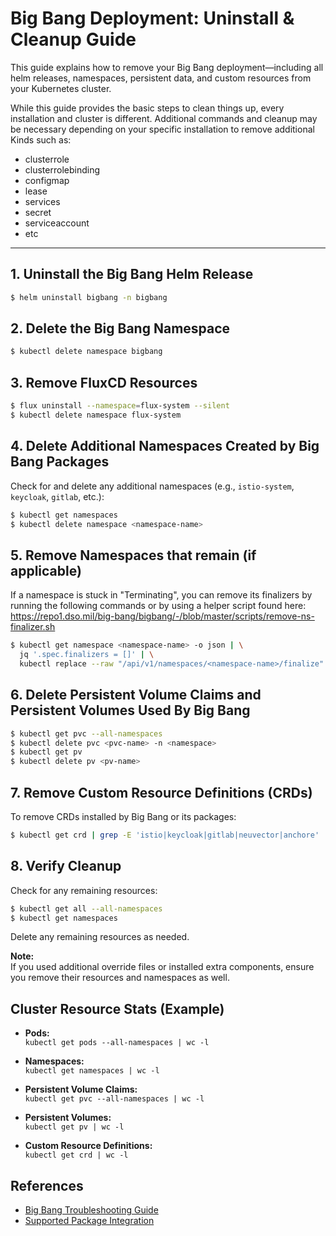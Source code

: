 # Big Bang Deployment: Uninstall & Cleanup Guide

This guide explains how to remove your Big Bang deployment—including all helm releases, namespaces, persistent data, and custom resources from your Kubernetes cluster.

While this guide provides the basic steps to clean things up, every installation and cluster is different.  Additional commands and cleanup may be necessary depending on your specific installation to remove additional Kinds such as:

* clusterrole
* clusterrolebinding
* configmap
* lease
* services
* secret
* serviceaccount
* etc

---

## 1. Uninstall the Big Bang Helm Release

```bash
$ helm uninstall bigbang -n bigbang
```

## 2. Delete the Big Bang Namespace

```bash
$ kubectl delete namespace bigbang
```

## 3. Remove FluxCD Resources 

```bash
$ flux uninstall --namespace=flux-system --silent
$ kubectl delete namespace flux-system
```

## 4. Delete Additional Namespaces Created by Big Bang Packages

Check for and delete any additional namespaces (e.g., `istio-system`, `keycloak`, `gitlab`, etc.):

```bash
$ kubectl get namespaces
$ kubectl delete namespace <namespace-name>
```

## 5. Remove Namespaces that remain (if applicable)

If a namespace is stuck in "Terminating", you can remove its finalizers by running the following commands or by using a helper script found here: https://repo1.dso.mil/big-bang/bigbang/-/blob/master/scripts/remove-ns-finalizer.sh

```bash
$ kubectl get namespace <namespace-name> -o json | \
  jq '.spec.finalizers = []' | \
  kubectl replace --raw "/api/v1/namespaces/<namespace-name>/finalize" -f -
```

## 6. Delete Persistent Volume Claims and Persistent Volumes Used By Big Bang

```bash
$ kubectl get pvc --all-namespaces
$ kubectl delete pvc <pvc-name> -n <namespace>
$ kubectl get pv
$ kubectl delete pv <pv-name>
```

## 7. Remove Custom Resource Definitions (CRDs)

To remove CRDs installed by Big Bang or its packages:

```bash
$ kubectl get crd | grep -E 'istio|keycloak|gitlab|neuvector|anchore' | awk '{print $1}' | xargs kubectl delete crd
```

## 8. Verify Cleanup

Check for any remaining resources:

```bash
$ kubectl get all --all-namespaces
$ kubectl get namespaces
```

Delete any remaining resources as needed.

**Note:**  
If you used additional override files or installed extra components, ensure you remove their resources and namespaces as well.

## Cluster Resource Stats (Example)

- **Pods:**  
  `kubectl get pods --all-namespaces | wc -l`

- **Namespaces:**  
  `kubectl get namespaces | wc -l`

- **Persistent Volume Claims:**  
  `kubectl get pvc --all-namespaces | wc -l`

- **Persistent Volumes:**  
  `kubectl get pv | wc -l`

- **Custom Resource Definitions:**  
  `kubectl get crd | wc -l`


## References

- [Big Bang Troubleshooting Guide](docs/understanding-bigbang/concepts/troubleshooting.md)
- [Supported Package Integration](docs/developer/package-integration/supported.md)